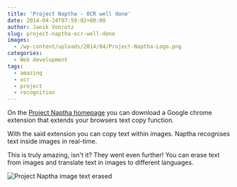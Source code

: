 ```yaml
---
title: 'Project Naptha - OCR well done'
date: 2014-04-24T07:59:02+00:00
author: Janik Vonrotz
slug: project-naptha-ocr-well-done
images:
  - /wp-content/uploads/2014/04/Project-Naptha-Logo.png
categories:
  - Web development
tags:
  - amazing
  - ocr
  - project
  - recognition
---
```

On the [Project Naptha homepage](http://projectnaptha.com/) you can download a Google chrome extension that extends your browsers text copy function.

With the said extension you can copy text within images. Naptha recognises text inside images in real-time.
<!--more-->
This is truly amazing, isn't it? They went even further! You can erase text from images and translate text in images to different languages.

![Project Naptha image text erased](/wp-content/uploads/2014/04/Project-Naptha-image-text-erased.gif)